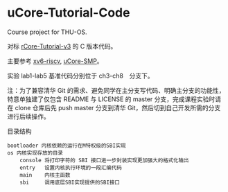 # uCore-Tutorial-Code

Course project for THU-OS.

对标 [rCore-Tutorial-v3](https://github.com/rcore-os/rCore-Tutorial-v3/) 的 C 版本代码。

主要参考 [xv6-riscv](https://github.com/mit-pdos/xv6-riscv), [uCore-SMP](https://github.com/TianhuaTao/uCore-SMP)。

实验 lab1-lab5 基准代码分别位于 ch3-ch8　分支下。

注：为了兼容清华 Git 的需求、避免同学在主分支写代码、明确主分支的功能性，特意单独建了仅包含 README 与 LICENSE 的 master 分支，完成课程实验时请在 clone 仓库后先 push master 分支到清华 Git，然后切到自己开发所需的分支进行后续操作。


目录结构

```
bootloader 内核依赖的运行在M特权级的SBI实现
os 内核实现存放的目录
    console 将打印字符的 SBI 接口进一步封装实现更加强大的格式化输出
    entry   设置内核执行环境的一段汇编代码
    main    内核主函数
    sbi     调用底层SBI实现提供的SBI接口
```

